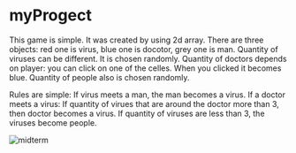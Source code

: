 # myProgect
This game is simple. It was created by using 2d array.
There are three objects: red one is virus, blue one is docotor, grey one is man.
  Quantity of viruses can be different. It is chosen randomly.
  Quantity of doctors depends on player: you can click on one of the celles. When you clicked it becomes blue.
  Quantity of people also is chosen randomly.

Rules are simple:
  If virus meets a man, the man becomes a virus.
  If a doctor meets a virus: If quantity of virues that are around the doctor more than 3, then doctor becomes a virus.
  If quantity of viruses are less than 3, the viruses become  people.
  

![midterm](https://user-images.githubusercontent.com/99643171/161612673-7eb2388c-61f3-4bf6-baaa-6dd7c3da5923.png)
